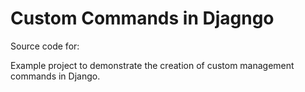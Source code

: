 # Custom Commands in Djagngo

Source code for:

Example project to demonstrate the creation of custom management commands in Django.
